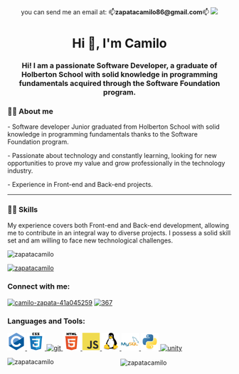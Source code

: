 <div id ="header" align="center" >
    <h14 align="center">you can send me an email at: 📫<b>zapatacamilo86@gmail.com</b>📫</h4>
    <img src="https://media.giphy.com/media/2IudUHdI075HL02Pkk/giphy.gif" width"100"/>
    <h1 align="center">Hi 👋, I'm Camilo</h1>
<h3 align="center">Hi! I am a passionate Software Developer, a graduate of Holberton School with solid knowledge in programming fundamentals acquired through the Software Foundation program.</h3>
<h3 align="left">🧑‍💼 About me</h3>
<p align="left"> - Software developer Junior graduated from Holberton School with solid knowledge in programming fundamentals thanks to the Software Foundation program.</p>
<p align="left"> - Passionate about technology and constantly learning, looking for new opportunities to prove my value and grow professionally in the technology industry.</p>
<p align="left"> - Experience in Front-end and Back-end projects.</p>
<hr/>
<h3 align="left">👨‍💻 Skills</h3>
<p align="left">My experience covers both Front-end and Back-end development, allowing me to contribute in an integral way to diverse projects. I possess a solid skill set and am willing to face new technological challenges.</p>


<p align="left"> <img src="https://komarev.com/ghpvc/?username=zapatacamilo&label=Profile%20views&color=0e75b6&style=flat" alt="zapatacamilo" /> </p>

<p align="left"> <a href="https://github.com/ryo-ma/github-profile-trophy"><img src="https://github-profile-trophy.vercel.app/?username=zapatacamilo" alt="zapatacamilo" /></a> </p>

<h3 align="left">Connect with me:</h3>
<p align="left">
<a href="https://linkedin.com/in/camilo-zapata-41a045259" target="blank"><img align="center" src="https://raw.githubusercontent.com/rahuldkjain/github-profile-readme-generator/master/src/images/icons/Social/linked-in-alt.svg" alt="camilo-zapata-41a045259" height="30" width="40" /></a>
<a href="https://discord.gg/367" target="blank"><img align="center" src="https://raw.githubusercontent.com/rahuldkjain/github-profile-readme-generator/master/src/images/icons/Social/discord.svg" alt="367" height="30" width="40" /></a>
</p>

<h3 align="left">Languages and Tools:</h3>
<p align="left"> <a href="https://www.cprogramming.com/" target="_blank" rel="noreferrer"> <img src="https://raw.githubusercontent.com/devicons/devicon/master/icons/c/c-original.svg" alt="c" width="40" height="40"/> </a> <a href="https://www.w3schools.com/css/" target="_blank" rel="noreferrer"> <img src="https://raw.githubusercontent.com/devicons/devicon/master/icons/css3/css3-original-wordmark.svg" alt="css3" width="40" height="40"/> </a> <a href="https://git-scm.com/" target="_blank" rel="noreferrer"> <img src="https://www.vectorlogo.zone/logos/git-scm/git-scm-icon.svg" alt="git" width="40" height="40"/> </a> <a href="https://www.w3.org/html/" target="_blank" rel="noreferrer"> <img src="https://raw.githubusercontent.com/devicons/devicon/master/icons/html5/html5-original-wordmark.svg" alt="html5" width="40" height="40"/> </a> <a href="https://developer.mozilla.org/en-US/docs/Web/JavaScript" target="_blank" rel="noreferrer"> <img src="https://raw.githubusercontent.com/devicons/devicon/master/icons/javascript/javascript-original.svg" alt="javascript" width="40" height="40"/> </a> <a href="https://www.linux.org/" target="_blank" rel="noreferrer"> <img src="https://raw.githubusercontent.com/devicons/devicon/master/icons/linux/linux-original.svg" alt="linux" width="40" height="40"/> </a> <a href="https://www.mysql.com/" target="_blank" rel="noreferrer"> <img src="https://raw.githubusercontent.com/devicons/devicon/master/icons/mysql/mysql-original-wordmark.svg" alt="mysql" width="40" height="40"/> </a> <a href="https://www.python.org" target="_blank" rel="noreferrer"> <img src="https://raw.githubusercontent.com/devicons/devicon/master/icons/python/python-original.svg" alt="python" width="40" height="40"/> </a> <a href="https://unity.com/" target="_blank" rel="noreferrer"> <img src="https://www.vectorlogo.zone/logos/unity3d/unity3d-icon.svg" alt="unity" width="40" height="40"/> </a> </p>

<p><img align="left" src="https://github-readme-stats.vercel.app/api/top-langs?username=zapatacamilo&show_icons=true&locale=en&layout=compact" alt="zapatacamilo" /></p>

<p>&nbsp;<img align="center" src="https://github-readme-stats.vercel.app/api?username=zapatacamilo&show_icons=true&locale=en" alt="zapatacamilo" /></p>

</div>

<!--
**ZapataCamilo/ZapataCamilo** is a ✨ _special_ ✨ repository because its `README.md` (this file) appears on your GitHub profile.

Here are some ideas to get you started:

- 🔭 I’m currently working on ...
- 🌱 I’m currently learning ...
- 👯 I’m looking to collaborate on ...
- 🤔 I’m looking for help with ...
- 💬 Ask me about ...
- 📫 How to reach me: ...
- 😄 Pronouns: ...
- ⚡ Fun fact: ...
-->
